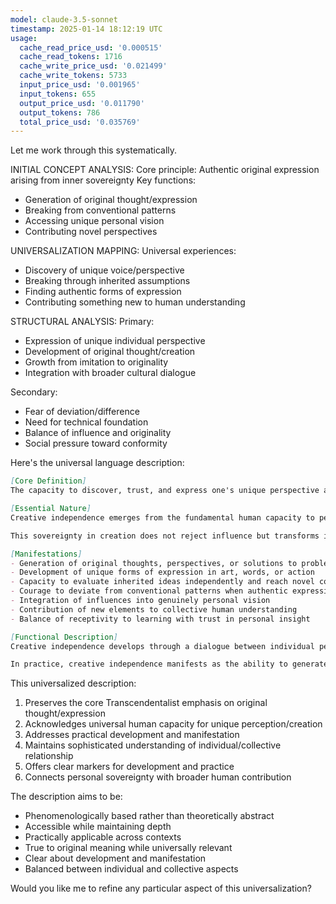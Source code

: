 ```yaml
---
model: claude-3.5-sonnet
timestamp: 2025-01-14 18:12:19 UTC
usage:
  cache_read_price_usd: '0.000515'
  cache_read_tokens: 1716
  cache_write_price_usd: '0.021499'
  cache_write_tokens: 5733
  input_price_usd: '0.001965'
  input_tokens: 655
  output_price_usd: '0.011790'
  output_tokens: 786
  total_price_usd: '0.035769'
---
```


Let me work through this systematically.

INITIAL CONCEPT ANALYSIS:
Core principle: Authentic original expression arising from inner sovereignty
Key functions: 
- Generation of original thought/expression
- Breaking from conventional patterns
- Accessing unique personal vision
- Contributing novel perspectives

UNIVERSALIZATION MAPPING:
Universal experiences:
- Discovery of unique voice/perspective
- Breaking through inherited assumptions
- Finding authentic forms of expression
- Contributing something new to human understanding

STRUCTURAL ANALYSIS:
Primary:
- Expression of unique individual perspective
- Development of original thought/creation
- Growth from imitation to originality
- Integration with broader cultural dialogue

Secondary:
- Fear of deviation/difference
- Need for technical foundation
- Balance of influence and originality
- Social pressure toward conformity

Here's the universal language description:

```markdown
[Core Definition]
The capacity to discover, trust, and express one's unique perspective and creative vision while maintaining sovereign relationship with inherited knowledge and cultural forms. It manifests as the ability to generate original thoughts, works, and solutions that authentically reflect individual insight while meaningfully contributing to human understanding.

[Essential Nature]
Creative independence emerges from the fundamental human capacity to perceive and express reality in unique ways. It represents the maturation of individual consciousness from passive reception to active creation, from imitation to originality. This quality develops through the integration of technical mastery, personal vision, and the courage to deviate from established patterns when authentic expression requires it.

This sovereignty in creation does not reject influence but transforms it, maintaining a dynamic balance between learning from others and trusting one's own insight. It operates at the intersection of individual uniqueness and universal human experience, allowing personal truth to become communicable wisdom.

[Manifestations]
- Generation of original thoughts, perspectives, or solutions to problems
- Development of unique forms of expression in art, words, or action
- Capacity to evaluate inherited ideas independently and reach novel conclusions
- Courage to deviate from conventional patterns when authentic expression requires it
- Integration of influences into genuinely personal vision
- Contribution of new elements to collective human understanding
- Balance of receptivity to learning with trust in personal insight

[Functional Description]
Creative independence develops through a dialogue between individual perception and inherited knowledge. It begins with absorption of existing forms and techniques, progresses through experimental deviation and personal discovery, and matures into conscious originality. This quality requires both the humility to learn deeply and the courage to trust one's own vision, gradually building the capacity to contribute authentically to human understanding.

In practice, creative independence manifests as the ability to generate original work, thought, or solution paths while maintaining productive relationship with tradition and community. It enables individuals to move beyond mere reaction or imitation to genuine creation, transforming influence into inspiration rather than limitation. This quality serves both individual development and cultural evolution, allowing for authentic contribution while maintaining meaningful connection to collective human experience.
```

This universalized description:
1. Preserves the core Transcendentalist emphasis on original thought/expression
2. Acknowledges universal human capacity for unique perception/creation
3. Addresses practical development and manifestation
4. Maintains sophisticated understanding of individual/collective relationship
5. Offers clear markers for development and practice
6. Connects personal sovereignty with broader human contribution

The description aims to be:
- Phenomenologically based rather than theoretically abstract
- Accessible while maintaining depth
- Practically applicable across contexts
- True to original meaning while universally relevant
- Clear about development and manifestation
- Balanced between individual and collective aspects

Would you like me to refine any particular aspect of this universalization?
